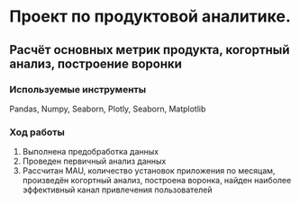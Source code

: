# Проект по продуктовой аналитике. 
## Расчёт основных метрик продукта, когортный анализ, построение воронки
### Используемые инструменты
Pandas, Numpy, Seaborn, Plotly, Seaborn, Matplotlib
### Ход работы
1) Выполнена предобработка данных
2) Проведен первичный анализ данных
3) Рассчитан MAU, количество установок приложения по месяцам, произведён когортный анализ, построена воронка, найден наиболее эффективный канал привлечения пользователей
